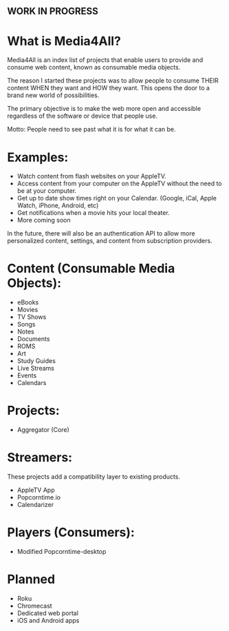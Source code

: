 ## WORK IN PROGRESS

# What is Media4All?
Media4All is an index list of projects that enable users to provide and consume web content, known as consumable
media objects.

The reason I started these projects was to allow people to consume THEIR content WHEN they want and HOW they want.
This opens the door to a brand new world of possibilities.

The primary objective is to make the web more open and accessible regardless of the software or device that people use.

Motto: People need to see past what it is for what it can be.

# Examples:
  * Watch content from flash websites on your AppleTV.
  * Access content from your computer on the AppleTV without the need to be at your computer.
  * Get up to date show times right on your Calendar. (Google, iCal, Apple Watch, iPhone, Android, etc)
  * Get notifications when a movie hits your local theater.
  * More coming soon

In the future, there will also be an authentication API to allow more personalized content, settings, and
content from subscription providers.

# Content (Consumable Media Objects):
* eBooks
* Movies
* TV Shows
* Songs
* Notes
* Documents
* ROMS
* Art
* Study Guides
* Live Streams
* Events
* Calendars

# Projects:
* Aggregator (Core)

# Streamers: 
These projects add a compatibility layer to existing products.
* AppleTV App
* Popcorntime.io
* Calendarizer

# Players (Consumers):
* Modified Popcorntime-desktop

# Planned
* Roku
* Chromecast
* Dedicated web portal
* iOS and Android apps
